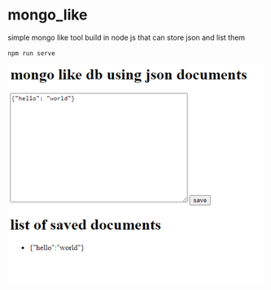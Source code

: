 # mongo_like

simple mongo like tool build in node js that can store json and list them

```
npm run serve
```

![demo](demo.png)

